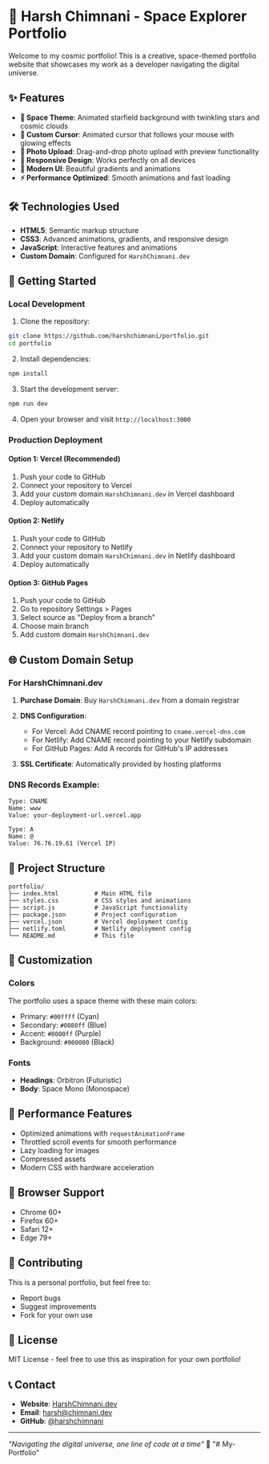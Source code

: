 # 🚀 Harsh Chimnani - Space Explorer Portfolio

Welcome to my cosmic portfolio! This is a creative, space-themed portfolio website that showcases my work as a developer navigating the digital universe.

## ✨ Features

- **🌌 Space Theme**: Animated starfield background with twinkling stars and cosmic clouds
- **🎯 Custom Cursor**: Animated cursor that follows your mouse with glowing effects
- **📸 Photo Upload**: Drag-and-drop photo upload with preview functionality
- **📱 Responsive Design**: Works perfectly on all devices
- **🎨 Modern UI**: Beautiful gradients and animations
- **⚡ Performance Optimized**: Smooth animations and fast loading

## 🛠️ Technologies Used

- **HTML5**: Semantic markup structure
- **CSS3**: Advanced animations, gradients, and responsive design
- **JavaScript**: Interactive features and animations
- **Custom Domain**: Configured for `HarshChimnani.dev`

## 🚀 Getting Started

### Local Development

1. Clone the repository:
```bash
git clone https://github.com/harshchimnani/portfolio.git
cd portfolio
```

2. Install dependencies:
```bash
npm install
```

3. Start the development server:
```bash
npm run dev
```

4. Open your browser and visit `http://localhost:3000`

### Production Deployment

#### Option 1: Vercel (Recommended)
1. Push your code to GitHub
2. Connect your repository to Vercel
3. Add your custom domain `HarshChimnani.dev` in Vercel dashboard
4. Deploy automatically

#### Option 2: Netlify
1. Push your code to GitHub
2. Connect your repository to Netlify
3. Add your custom domain `HarshChimnani.dev` in Netlify dashboard
4. Deploy automatically

#### Option 3: GitHub Pages
1. Push your code to GitHub
2. Go to repository Settings > Pages
3. Select source as "Deploy from a branch"
4. Choose main branch
5. Add custom domain `HarshChimnani.dev`

## 🌐 Custom Domain Setup

### For HarshChimnani.dev

1. **Purchase Domain**: Buy `HarshChimnani.dev` from a domain registrar
2. **DNS Configuration**: 
   - For Vercel: Add CNAME record pointing to `cname.vercel-dns.com`
   - For Netlify: Add CNAME record pointing to your Netlify subdomain
   - For GitHub Pages: Add A records for GitHub's IP addresses

3. **SSL Certificate**: Automatically provided by hosting platforms

### DNS Records Example:
```
Type: CNAME
Name: www
Value: your-deployment-url.vercel.app

Type: A
Name: @
Value: 76.76.19.61 (Vercel IP)
```

## 📁 Project Structure

```
portfolio/
├── index.html          # Main HTML file
├── styles.css          # CSS styles and animations
├── script.js           # JavaScript functionality
├── package.json        # Project configuration
├── vercel.json         # Vercel deployment config
├── netlify.toml        # Netlify deployment config
└── README.md           # This file
```

## 🎨 Customization

### Colors
The portfolio uses a space theme with these main colors:
- Primary: `#00ffff` (Cyan)
- Secondary: `#0080ff` (Blue)
- Accent: `#8000ff` (Purple)
- Background: `#000000` (Black)

### Fonts
- **Headings**: Orbitron (Futuristic)
- **Body**: Space Mono (Monospace)

## 🚀 Performance Features

- Optimized animations with `requestAnimationFrame`
- Throttled scroll events for smooth performance
- Lazy loading for images
- Compressed assets
- Modern CSS with hardware acceleration

## 📱 Browser Support

- Chrome 60+
- Firefox 60+
- Safari 12+
- Edge 79+

## 🤝 Contributing

This is a personal portfolio, but feel free to:
- Report bugs
- Suggest improvements
- Fork for your own use

## 📄 License

MIT License - feel free to use this as inspiration for your own portfolio!

## 📞 Contact

- **Website**: [HarshChimnani.dev](https://harshchimnani.dev)
- **Email**: harsh@chimnani.dev
- **GitHub**: [@harshchimnani](https://github.com/harshchimnani)

---

*"Navigating the digital universe, one line of code at a time"* 🚀
"# My-Portfolio" 
